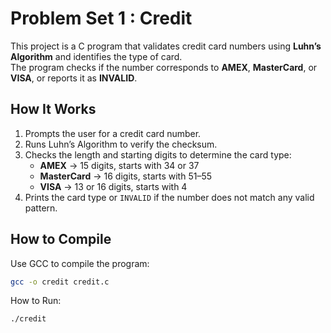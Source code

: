 # Problem Set 1 : Credit

This project is a C program that validates credit card numbers using **Luhn’s Algorithm** and identifies the type of card.  
The program checks if the number corresponds to **AMEX**, **MasterCard**, or **VISA**, or reports it as **INVALID**.

## How It Works

1. Prompts the user for a credit card number.
2. Runs Luhn’s Algorithm to verify the checksum.
3. Checks the length and starting digits to determine the card type:
   - **AMEX** → 15 digits, starts with 34 or 37
   - **MasterCard** → 16 digits, starts with 51–55
   - **VISA** → 13 or 16 digits, starts with 4
4. Prints the card type or `INVALID` if the number does not match any valid pattern.

## How to Compile

Use GCC to compile the program:

```bash
gcc -o credit credit.c
```

How to Run:
```bash
./credit
```